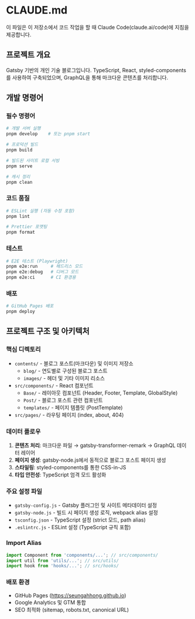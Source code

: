# CLAUDE.md

이 파일은 이 저장소에서 코드 작업을 할 때 Claude Code(claude.ai/code)에 지침을 제공합니다.

## 프로젝트 개요

Gatsby 기반의 개인 기술 블로그입니다. TypeScript, React, styled-components를 사용하여 구축되었으며, GraphQL을 통해 마크다운 콘텐츠를 처리합니다.

## 개발 명령어

### 필수 명령어

```bash
# 개발 서버 실행
pnpm develop    # 또는 pnpm start

# 프로덕션 빌드
pnpm build

# 빌드된 사이트 로컬 서빙
pnpm serve

# 캐시 정리
pnpm clean
```

### 코드 품질

```bash
# ESLint 실행 (자동 수정 포함)
pnpm lint

# Prettier 포맷팅
pnpm format
```

### 테스트

```bash
# E2E 테스트 (Playwright)
pnpm e2e:run     # 헤드리스 모드
pnpm e2e:debug   # 디버그 모드
pnpm e2e:ci      # CI 환경용
```

### 배포

```bash
# GitHub Pages 배포
pnpm deploy
```

## 프로젝트 구조 및 아키텍처

### 핵심 디렉토리

- `contents/` - 블로그 포스트(마크다운) 및 이미지 저장소
  - `blog/` - 연도별로 구성된 블로그 포스트
  - `images/` - 헤더 및 기타 이미지 리소스
- `src/components/` - React 컴포넌트
  - `Base/` - 레이아웃 컴포넌트 (Header, Footer, Template, GlobalStyle)
  - `Post/` - 블로그 포스트 관련 컴포넌트
  - `templates/` - 페이지 템플릿 (PostTemplate)
- `src/pages/` - 라우팅 페이지 (index, about, 404)

### 데이터 플로우

1. **콘텐츠 처리**: 마크다운 파일 → gatsby-transformer-remark → GraphQL 데이터 레이어
2. **페이지 생성**: gatsby-node.js에서 동적으로 블로그 포스트 페이지 생성
3. **스타일링**: styled-components를 통한 CSS-in-JS
4. **타입 안전성**: TypeScript 엄격 모드 활성화

### 주요 설정 파일

- `gatsby-config.js` - Gatsby 플러그인 및 사이트 메타데이터 설정
- `gatsby-node.js` - 빌드 시 페이지 생성 로직, webpack alias 설정
- `tsconfig.json` - TypeScript 설정 (strict 모드, path alias)
- `.eslintrc.js` - ESLint 설정 (TypeScript 규칙 포함)

### Import Alias

```typescript
import Component from 'components/...'; // src/components/
import util from 'utils/...'; // src/utils/
import hook from 'hooks/...'; // src/hooks/
```

### 배포 환경

- GitHub Pages (https://seungahhong.github.io)
- Google Analytics 및 GTM 통합
- SEO 최적화 (sitemap, robots.txt, canonical URL)
